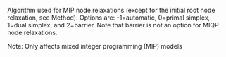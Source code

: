 Algorithm used for MIP node relaxations (except for the initial root node relaxation, see Method). Options are:
-1=automatic, 0=primal simplex, 1=dual simplex, and 2=barrier. Note that barrier is not an option for MIQP node
relaxations.

Note: Only affects mixed integer programming (MIP) models